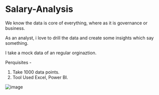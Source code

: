 # Salary-Analysis

We know the data is core of everything, where as it is governance or business.

As an analyst, i love to drill the data and create some insights which say something.

I take a mock data of an regular orginaztion. 

Perquisites -
1) Take 1000 data points.
2) Tool Used Excel, Power BI.

![image](https://github.com/user-attachments/assets/e42d4107-320d-478b-b840-cfba19e5d18b)
